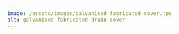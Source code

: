```yaml
---
image: /assets/images/galvanised-fabricated-cover.jpg
alt: galvanised fabricated drain cover
---
```

